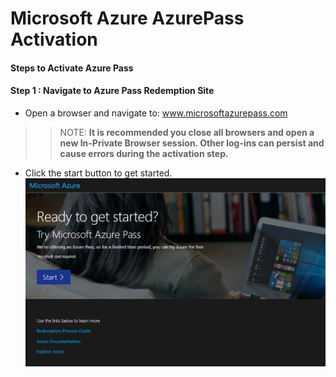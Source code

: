 # Microsoft Azure AzurePass Activation 

#### Steps to Activate Azure Pass

#### Step 1 : Navigate to Azure Pass Redemption Site

 - Open a browser and navigate to: www.microsoftazurepass.com
 >>NOTE: **It is recommended you close all browsers and open a new In-Private Browser session. Other log-ins can persist and cause errors during the activation step.** 

 - Click the start button to get started.
 ![picture 1](images/b7d79bf0bcf6ac8c5020a7cfaf4b0c4f7774fc454a316b241a83b214de1cb76a.png)  
